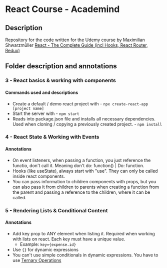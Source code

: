 # React Course - Academind
## Description
Repository for the code written for the Udemy course by Maximilian Shwarzmüller [
React - The Complete Guide (incl Hooks, React Router, Redux)
](https://www.udemy.com/course/react-the-complete-guide-incl-redux/)
## Folder description and annotations
### 3 - React basics & working with components
#### Commands used and descriptions
* Create a default / demo react project with - `npx create-react-app [project name]`
* Start the server with - `npm start`
* Reads into package.json file and installs all necessary dependencies. Used when cloning / copying a previously created project. - `npm install`
### 4 - React State & Working with Events
#### Annotations
* On event listeners, when passing a function, you just reference the functio, don't call it. Meaning don't do: function() | Do: function.
* Hooks (like useState), always start with "use". They can only be called inside react components.
* You can pass information to children components with props, but you can also pass it from children to parents when creating a function from the parent and passing a reference to the children, where it can be called. 
### 5 - Rendering Lists & Conditional Content 
#### Annotations 
* Add key prop to ANY element when listing it. Required when working with lists on react. Each key must have a unique value.
    * Example: `key={expense.id}`
* Use `{}` for dynamic expressions
* You can't use simple conditionals in dynamic expressions. You have to use [Ternary Operations](https://developer.mozilla.org/en-US/docs/Web/JavaScript/Reference/Operators/Conditional_Operator)